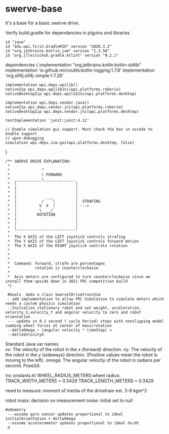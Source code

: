 # swerve-base
It's a base for a basic swerve drive.

Verify build.gradle for dependancies in plguins and libraries

    id "java"
    id "edu.wpi.first.GradleRIO" version "2020.3.2"
    id "org.jetbrains.kotlin.jvm" version "1.3.50"
    id "org.jlleitschuh.gradle.ktlint" version "9.2.1"

dependencies {
    implementation "org.jetbrains.kotlin:kotlin-stdlib"
    implementation 'io.github.microutils:kotlin-logging:1.7.8'
    implementation 'org.slf4j:slf4j-simple:1.7.26'

    implementation wpi.deps.wpilib()
    nativeZip wpi.deps.wpilibJni(wpi.platforms.roborio)
    nativeDesktopZip wpi.deps.wpilibJni(wpi.platforms.desktop)

    implementation wpi.deps.vendor.java()
    nativeZip wpi.deps.vendor.jni(wpi.platforms.roborio)
    nativeDesktopZip wpi.deps.vendor.jni(wpi.platforms.desktop)

    testImplementation 'junit:junit:4.12'

    // Enable simulation gui support. Must check the box in vscode to enable support
    // upon debugging
    simulation wpi.deps.sim.gui(wpi.platforms.desktop, false)
}

    /** SWERVE DRIVE EXPLANATION:
     *
     *              ^
     *              \ FORWARD
     *  ____________\______________
     *  |                          |
     *  |                          |
     *  |                          |
     *  |             ___          |
     *  |           /    \         |  STRAFING
     *  |          V  X  |         | --->
     *  |          \ ___/          |
     *  |         ROTATION         |
     *  |                          |
     *  |                          |
     *  |__________________________|
     *
     *  The X AXIS of the LEFT joystick controls strafing
     *  The Y AXIS of the LEFT joystick controls forward motion
     *  The X AXIS of the RIGHT joystick controls rotation
     *
     *
     *
     *  Command: forward, strafe are percentages
     *           rotation is counterclockwise
     *
     *  Axis motors are configured to turn counterclockwise since we install them upside down in 2021 FRC competition build
     */
     
     #Goals  make a class SwervelDrivetrainSim
     - add implementation to allow FRC Simulation to simulate motors which needs a custom physics simulation
     --Initialize stationary robot and set weight, acceleration, velocity_X,velocity_Y and angular velocity to zero and robot orientation
     --- update in 0.1 second ( cycle Period) steps with nonslipping model summing wheel forces at center of mass/rotation
     --deltaOmega ~ (angular velocity * timeStep) = 
     --deltaVelocityX
Standard Java var names     
vx: The velocity of the robot in the x (forward) direction.
vy: The velocity of the robot in the y (sideways) direction. (Positive values mean the robot is moving to the left).
omega: The angular velocity of the robot in radians per second.
Pose2d: 

inc onstants.kt
WHEEL_RADIUS_METERS:wheel radius:
TRACK_WIDTH_METERS = 0.3429
TRACK_LENGTH_METERS = 0.3429

need to measure:
moment of inertia of the drivetrain est. 3-8 kgm^2

robot mass:
decision on measurement noise: initial set to null

    #odometry
     ---assume gyro sensor updates proportional to ideal initialOrientation + deltaOmega
     --assume accelerometer updates proportional to ideal dv/dt
     d
